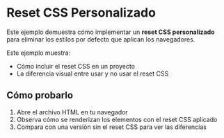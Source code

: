 # Reset CSS Personalizado

Este ejemplo demuestra cómo implementar un **reset CSS personalizado** para eliminar los estilos por defecto que aplican los navegadores.

Este ejemplo muestra:

- Cómo incluir el reset CSS en un proyecto
- La diferencia visual entre usar y no usar el reset CSS

## Cómo probarlo

1. Abre el archivo HTML en tu navegador
2. Observa cómo se renderizan los elementos con el reset CSS aplicado
3. Compara con una versión sin el reset CSS para ver las diferencias
